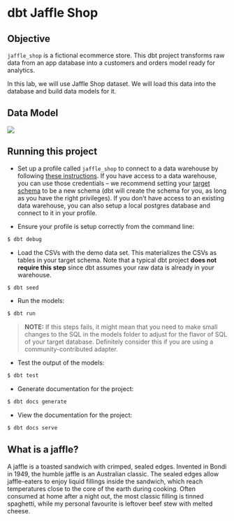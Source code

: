 # dbt Jaffle Shop

## Objective

`jaffle_shop` is a fictional ecommerce store. This dbt project transforms raw data from an app database into a customers and orders model ready for analytics.

In this lab, we will use Jaffle Shop dataset. We will load this data into the database and build data models for it.

## Data Model

![](https://user-images.githubusercontent.com/62965911/214291813-a0816724-c1a3-42da-928f-5b9f15f126c9.png)

## Running this project

- Set up a profile called `jaffle_shop` to connect to a data warehouse by following [these instructions](https://docs.getdbt.com/docs/configure-your-profile). If you have access to a data warehouse, you can use those credentials – we recommend setting your [target schema](https://docs.getdbt.com/docs/configure-your-profile#section-populating-your-profile) to be a new schema (dbt will create the schema for you, as long as you have the right privileges). If you don't have access to an existing data warehouse, you can also setup a local postgres database and connect to it in your profile.

- Ensure your profile is setup correctly from the command line:
```bash
$ dbt debug
```

- Load the CSVs with the demo data set. This materializes the CSVs as tables in your target schema. Note that a typical dbt project **does not require this step** since dbt assumes your raw data is already in your warehouse.
```bash
$ dbt seed
```

- Run the models:

```bash
$ dbt run
```

> **NOTE:** If this steps fails, it might mean that you need to make small changes to the SQL in the models folder to adjust for the flavor of SQL of your target database. Definitely consider this if you are using a community-contributed adapter.

- Test the output of the models:

```bash
$ dbt test
```

- Generate documentation for the project:

```bash
$ dbt docs generate
```

- View the documentation for the project:

```bash
$ dbt docs serve
```

## What is a jaffle?

A jaffle is a toasted sandwich with crimped, sealed edges. Invented in Bondi in 1949, the humble jaffle is an Australian classic. The sealed edges allow jaffle-eaters to enjoy liquid fillings inside the sandwich, which reach temperatures close to the core of the earth during cooking. Often consumed at home after a night out, the most classic filling is tinned spaghetti, while my personal favourite is leftover beef stew with melted cheese.